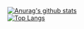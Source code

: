 [![Anurag's github stats](https://github-readme-stats.vercel.app/api?username=Frosty1940)](https://github.com/anuraghazra/github-readme-stats)  
[![Top Langs](https://github-readme-stats.vercel.app/api/top-langs/?username=Frosty1940&layout=compact)](https://github.com/anuraghazra/github-readme-stats)
